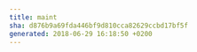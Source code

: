```yaml
---
title: maint
sha: d876b9a69fda446bf9d810cca82629ccbd17bf5f
generated: 2018-06-29 16:18:50 +0200
---
```

